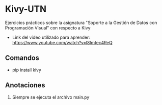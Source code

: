 # Kivy-UTN

Ejercicios prácticos sobre la asignatura "Soporte a la Gestión de Datos con Programación Visual" con respecto a Kivy

- Link del video utilizado para aprender: https://www.youtube.com/watch?v=l8Imtec4ReQ

## Comandos

- pip install kivy

## Anotaciones

1. Siempre se ejecuta el archivo main.py
